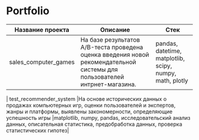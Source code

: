 # Portfolio
| **Название проекта** | **Описание** | **Стек** |
|---|---|---|
|sales_computer_games|На базе результатов A/B-теста проведена оценка введения новой рекомендательной системы для пользователей интрнет-магазина.|pandas, datetime, matplotlib, scipy, numpy, math, plotly|
| 
test_recommender_system |На основе исторических данных о продажах компьютерных игр, оценки пользователей и экспертов, жанры и платформы, выявлены закономерности, определяющие успешность игры |matplotlib, numpy, pandas, исследовательский анализ данных, описательная статистика, предобработка данных, проверка статистических гипотез|

